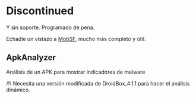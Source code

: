 # Discontinued
Y sin soporte. Programado de pena.

Echadle un vistazo a [MobSF](https://github.com/MobSF/Mobile-Security-Framework-MobSF), mucho más completo y útil.

## ApkAnalyzer
Análisis de un APK para mostrar indicadores de malware

/!\ Necesita una versión modificada de DroidBox_4.1.1 para hacer el análisis dinámico.
